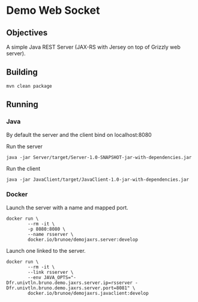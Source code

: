 # Demo Web Socket

## Objectives
A simple Java REST Server (JAX-RS with Jersey on top of Grizzly web server).

## Building
```shell script
mvn clean package
```

## Running
### Java
By default the server and the client bind on localhost:8080

Run the server
```shell script
java -jar Server/target/Server-1.0-SNAPSHOT-jar-with-dependencies.jar
```

Run the client
```shell script
java -jar JavaClient/target/JavaClient-1.0-jar-with-dependencies.jar
```

### Docker
Launch the server with a name and mapped port.
```shell script
docker run \
        --rm -it \
        -p 8080:8080 \
        --name rsserver \
        docker.io/brunoe/demojaxrs.server:develop
```

Launch one linked to the server.
```shell script
docker run \
        --rm -it \
        --link rsserver \
        --env JAVA_OPTS="-Dfr.univtln.bruno.demo.jaxrs.server.ip=rsserver -Dfr.univtln.bruno.demo.jaxrs.server.port=8081" \
        docker.io/brunoe/demojaxrs.javaclient:develop
```
